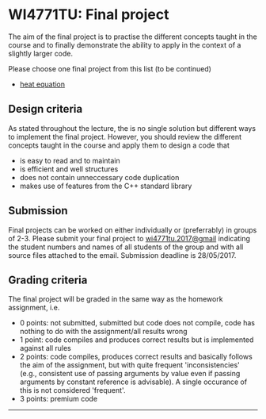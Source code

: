# WI4771TU: Final project

The aim of the final project is to practise the different concepts
taught in the course and to finally demonstrate the ability to apply
in the context of a slightly larger code.

Please choose one final project from this list (to be continued)

* [heat equation]


## Design criteria

As stated throughout the lecture, the is no single solution but
different ways to implement the final project. However, you should
review the different concepts taught in the course and apply them to
design a code that

*   is easy to read and to maintain
*   is efficient and well structures
*   does not contain unneccessary code duplication
*   makes use of features from the C++ standard library

## Submission

Final projects can be worked on either individually or (preferrably)
in groups of 2-3. Please submit your final project to
<wi4771tu.2017@gmail> indicating the student numbers and names of all
students of the group and with all source files attached to the
email. Submission deadline is 28/05/2017.

## Grading criteria

The final project will be graded in the same way as the homework
assignment, i.e.

*   0 points: not submitted, submitted but code does not compile, code
    has nothing to do with the assignment/all results wrong
*   1 point: code compiles and produces correct results but is
    implemented against all rules
*   2 points: code compiles, produces correct results and basically
    follows the aim of the assignment, but with quite frequent
    'inconsistencies' (e.g., consistent use of passing arguments by
    value even if passing arguments by constant reference is
    advisable). A single occurance of this is not considered 'frequent'.
*   3 points: premium code

---

[heat equation]: heat-equation.md
